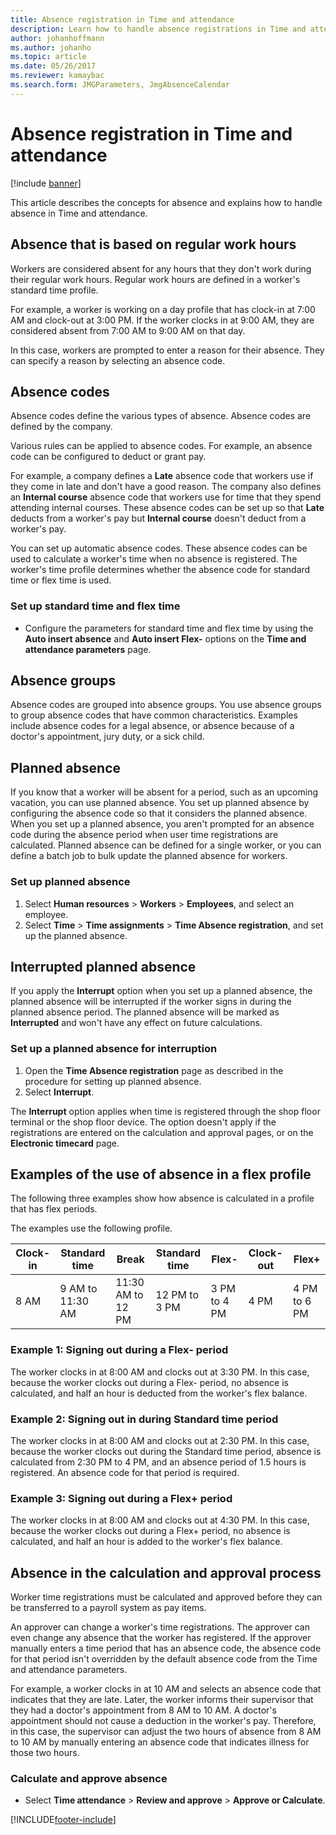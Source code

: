 ```yaml
---
title: Absence registration in Time and attendance
description: Learn how to handle absence registrations in Time and attendance, including an outline on absences that are based on regular work hours.
author: johanhoffmann
ms.author: johanho
ms.topic: article
ms.date: 05/26/2017
ms.reviewer: kamaybac
ms.search.form: JMGParameters, JmgAbsenceCalendar
---
```


# Absence registration in Time and attendance

[!include [banner](../includes/banner.md)]

This article describes the concepts for absence and explains how to handle absence in Time and attendance.

## Absence that is based on regular work hours

Workers are considered absent for any hours that they don't work during their regular work hours. Regular work hours are defined in a worker's standard time profile.

For example, a worker is working on a day profile that has clock-in at 7:00 AM and clock-out at 3:00 PM. If the worker clocks in at 9:00 AM, they are considered absent from 7:00 AM to 9:00 AM on that day.

In this case, workers are prompted to enter a reason for their absence. They can specify a reason by selecting an absence code.

## Absence codes

Absence codes define the various types of absence. Absence codes are defined by the company.

Various rules can be applied to absence codes. For example, an absence code can be configured to deduct or grant pay.

For example, a company defines a **Late** absence code that workers use if they come in late and don't have a good reason. The company also defines an **Internal course** absence code that workers use for time that they spend attending internal courses. These absence codes can be set up so that **Late** deducts from a worker's pay but **Internal course** doesn't deduct from a worker's pay.

You can set up automatic absence codes. These absence codes can be used to calculate a worker's time when no absence is registered. The worker's time profile determines whether the absence code for standard time or flex time is used.

### Set up standard time and flex time

- Configure the parameters for standard time and flex time by using the **Auto insert absence** and **Auto insert Flex-** options on the **Time and attendance parameters** page.

## Absence groups

Absence codes are grouped into absence groups. You use absence groups to group absence codes that have common characteristics. Examples include absence codes for a legal absence, or absence because of a doctor's appointment, jury duty, or a sick child.

## Planned absence

If you know that a worker will be absent for a period, such as an upcoming vacation, you can use planned absence. You set up planned absence by configuring the absence code so that it considers the planned absence. When you set up a planned absence, you aren't prompted for an absence code during the absence period when user time registrations are calculated. Planned absence can be defined for a single worker, or you can define a batch job to bulk update the planned absence for workers.

### Set up planned absence

1. Select **Human resources** &gt; **Workers** &gt; **Employees**, and select an employee.
2. Select **Time** &gt; **Time assignments** &gt; **Time Absence registration**, and set up the planned absence.

## Interrupted planned absence

If you apply the **Interrupt** option when you set up a planned absence, the planned absence will be interrupted if the worker signs in during the planned absence period. The planned absence will be marked as **Interrupted** and won't have any effect on future calculations.

### Set up a planned absence for interruption

1. Open the **Time Absence registration** page as described in the procedure for setting up planned absence.
2. Select **Interrupt**.

The **Interrupt** option applies when time is registered through the shop floor terminal or the shop floor device. The option doesn't apply if the registrations are entered on the calculation and approval pages, or on the **Electronic timecard** page.

## Examples of the use of absence in a flex profile

The following three examples show how absence is calculated in a profile that has flex periods.

The examples use the following profile.

| Clock-in | Standard time    | Break             | Standard time | Flex-        | Clock-out | Flex+        |
|----------|------------------|-------------------|---------------|--------------|-----------|--------------|
| 8 AM     | 9 AM to 11:30 AM | 11:30 AM to 12 PM | 12 PM to 3 PM | 3 PM to 4 PM | 4 PM      | 4 PM to 6 PM |

### Example 1: Signing out during a Flex- period

The worker clocks in at 8:00 AM and clocks out at 3:30 PM. In this case, because the worker clocks out during a Flex- period, no absence is calculated, and half an hour is deducted from the worker's flex balance.

### Example 2: Signing out in during Standard time period

The worker clocks in at 8:00 AM and clocks out at 2:30 PM. In this case, because the worker clocks out during the Standard time period, absence is calculated from 2:30 PM to 4 PM, and an absence period of 1.5 hours is registered. An absence code for that period is required.

### Example 3: Signing out during a Flex+ period

The worker clocks in at 8:00 AM and clocks out at 4:30 PM. In this case, because the worker clocks out during a Flex+ period, no absence is calculated, and half an hour is added to the worker's flex balance.

## Absence in the calculation and approval process

Worker time registrations must be calculated and approved before they can be transferred to a payroll system as pay items.

An approver can change a worker's time registrations. The approver can even change any absence that the worker has registered. If the approver manually enters a time period that has an absence code, the absence code for that period isn't overridden by the default absence code from the Time and attendance parameters.

For example, a worker clocks in at 10 AM and selects an absence code that indicates that they are late. Later, the worker informs their supervisor that they had a doctor's appointment from 8 AM to 10 AM. A doctor's appointment should not cause a deduction in the worker's pay. Therefore, in this case, the supervisor can adjust the two hours of absence from 8 AM to 10 AM by manually entering an absence code that indicates illness for those two hours.

### Calculate and approve absence

- Select **Time attendance** &gt; **Review and approve** &gt; **Approve or Calculate**.


[!INCLUDE[footer-include](../../includes/footer-banner.md)]